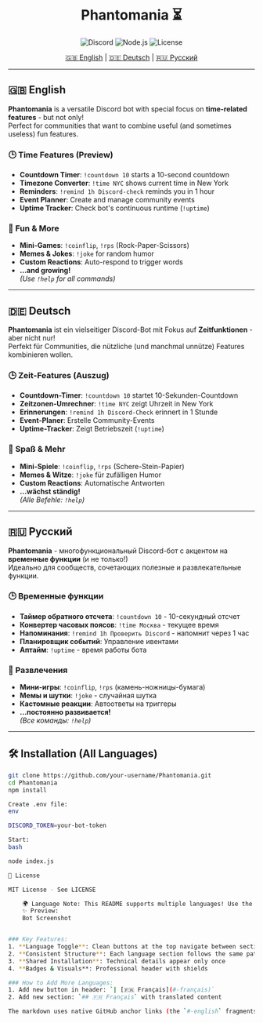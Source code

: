 <div align="center">
  
# Phantomania ⏳

![Discord](https://img.shields.io/badge/Discord-5865F2?style=for-the-badge&logo=discord&logoColor=white)
![Node.js](https://img.shields.io/badge/Node.js-43853D?style=for-the-badge&logo=node.js&logoColor=white)
![License](https://img.shields.io/badge/License-MIT-blue?style=for-the-badge)

[🇬🇧 English](#-english) | [🇩🇪 Deutsch](#-deutsch) | [🇷🇺 Русский](#-русский)

</div>

---

## 🇬🇧 English

**Phantomania** is a versatile Discord bot with special focus on **time-related features** - but not only!  
Perfect for communities that want to combine useful (and sometimes useless) fun features.

### 🕒 Time Features (Preview)
- **Countdown Timer**: `!countdown 10` starts a 10-second countdown
- **Timezone Converter**: `!time NYC` shows current time in New York
- **Reminders**: `!remind 1h Discord-check` reminds you in 1 hour
- **Event Planner**: Create and manage community events
- **Uptime Tracker**: Check bot's continuous runtime (`!uptime`)

### 🎉 Fun & More
- **Mini-Games**: `!coinflip`, `!rps` (Rock-Paper-Scissors)
- **Memes & Jokes**: `!joke` for random humor
- **Custom Reactions**: Auto-respond to trigger words
- **...and growing!**  
*(Use `!help` for all commands)*

---

## 🇩🇪 Deutsch

**Phantomania** ist ein vielseitiger Discord-Bot mit Fokus auf **Zeitfunktionen** - aber nicht nur!  
Perfekt für Communities, die nützliche (und manchmal unnütze) Features kombinieren wollen.

### 🕒 Zeit-Features (Auszug)
- **Countdown-Timer**: `!countdown 10` startet 10-Sekunden-Countdown
- **Zeitzonen-Umrechner**: `!time NYC` zeigt Uhrzeit in New York
- **Erinnerungen**: `!remind 1h Discord-Check` erinnert in 1 Stunde
- **Event-Planer**: Erstelle Community-Events
- **Uptime-Tracker**: Zeigt Betriebszeit (`!uptime`)

### 🎉 Spaß & Mehr
- **Mini-Spiele**: `!coinflip`, `!rps` (Schere-Stein-Papier)
- **Memes & Witze**: `!joke` für zufälligen Humor
- **Custom Reactions**: Automatische Antworten
- **...wächst ständig!**  
*(Alle Befehle: `!help`)*

---

## 🇷🇺 Русский

**Phantomania** - многофункциональный Discord-бот с акцентом на **временные функции** (и не только!)  
Идеально для сообществ, сочетающих полезные и развлекательные функции.

### 🕒 Временные функции
- **Таймер обратного отсчета**: `!countdown 10` - 10-секундный отсчет
- **Конвертер часовых поясов**: `!time Москва` - текущее время
- **Напоминания**: `!remind 1h Проверить Discord` - напомнит через 1 час
- **Планировщик событий**: Управление ивентами
- **Аптайм**: `!uptime` - время работы бота

### 🎉 Развлечения
- **Мини-игры**: `!coinflip`, `!rps` (камень-ножницы-бумага)
- **Мемы и шутки**: `!joke` - случайная шутка
- **Кастомные реакции**: Автоответы на триггеры
- **...постоянно развивается!**  
*(Все команды: `!help`)*

---

## 🛠️ Installation (All Languages)

```bash
git clone https://github.com/your-username/Phantomania.git
cd Phantomania
npm install

Create .env file:
env

DISCORD_TOKEN=your-bot-token

Start:
bash

node index.js

📜 License

MIT License - See LICENSE

    🌍 Language Note: This README supports multiple languages! Use the buttons at the top to switch.
    ✨ Preview:
    Bot Screenshot


### Key Features:
1. **Language Toggle**: Clean buttons at the top navigate between sections
2. **Consistent Structure**: Each language section follows the same pattern
3. **Shared Installation**: Technical details appear only once
4. **Badges & Visuals**: Professional header with shields

### How to Add More Languages:
1. Add new button in header: `| [🇫🇷 Français](#-français)`
2. Add new section: `## 🇫🇷 Français` with translated content

The markdown uses native GitHub anchor links (the `#-english` fragments) for navigation between sections. No JavaScript required - works purely with markdown.